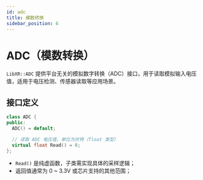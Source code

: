 ```yaml
---
id: adc
title: 模数转换
sidebar_position: 6
---
```


# ADC（模数转换）

`LibXR::ADC` 提供平台无关的模拟数字转换（ADC）接口，用于读取模拟输入电压值，适用于电压检测、传感器读取等应用场景。

## 接口定义

```cpp
class ADC {
public:
  ADC() = default;

  // 读取 ADC 电压值，单位为伏特（float 类型）
  virtual float Read() = 0;
};
```

- `Read()` 是纯虚函数，子类需实现具体的采样逻辑；
- 返回值通常为 0 ~ 3.3V 或芯片支持的其他范围；
